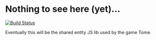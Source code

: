 # Nothing to see here (yet)...
[![Build Status](https://travis-ci.org/tome-game/game-entity-lib.png)](https://travis-ci.org/tome-game/game-entity-lib)

Eventually this will be the shared entity JS lib used by the game Tome.